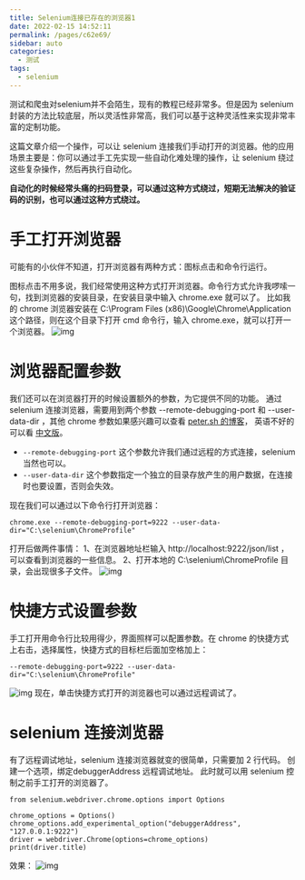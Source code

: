 ```yaml
---
title: Selenium连接已存在的浏览器1
date: 2022-02-15 14:52:11
permalink: /pages/c62e69/
sidebar: auto
categories:
  - 测试
tags:
  - selenium
---
```

测试和爬虫对selenium并不会陌生，现有的教程已经非常多。但是因为 selenium 封装的方法比较底层，所以灵活性非常高，我们可以基于这种灵活性来实现非常丰富的定制功能。



这篇文章介绍一个操作，可以让 selenium 连接我们手动打开的浏览器。他的应用场景主要是：你可以通过手工先实现一些自动化难处理的操作，让 selenium 绕过这些复杂操作，然后再执行自动化。



**自动化的时候经常头痛的扫码登录，可以通过这种方式绕过，短期无法解决的验证码的识别，也可以通过这种方式绕过。**



# 手工打开浏览器



可能有的小伙伴不知道，打开浏览器有两种方式：图标点击和命令行运行。



图标点击不用多说，我们经常使用这种方式打开浏览器。命令行方式允许我啰嗦一句，找到浏览器的安装目录，在安装目录中输入 chrome.exe 就可以了。  比如我的 chrome 浏览器安装在 C:\Program Files (x86)\Google\Chrome\Application 这个路径，则在这个目录下打开 cmd 命令行，输入 chrome.exe，就可以打开一个浏览器。
![img](https://img-blog.csdnimg.cn/6e12fc85d6f84375a2516a5a87b75f62.png)



# 浏览器配置参数



我们还可以在浏览器打开的时候设置额外的参数，为它提供不同的功能。 通过 selenium 连接浏览器，需要用到两个参数 --remote-debugging-port 和 --user-data-dir ，其他 chrome 参数如果感兴趣可以查看 [peter.sh 的博客](https://peter.sh/experiments/chromium-command-line-switches/)， 英语不好的可以看 [中文版](https://www.cnblogs.com/gurenyumao/p/14721035.html)。



- `--remote-debugging-port` 这个参数允许我们通过远程的方式连接，selenium 当然也可以。
- `--user-data-dir` 这个参数指定一个独立的目录存放产生的用户数据，在连接时也要设置，否则会失效。



现在我们可以通过以下命令行打开浏览器：



```plain
chrome.exe --remote-debugging-port=9222 --user-data-dir="C:\selenium\ChromeProfile"
```



打开后做两件事情：
1、在浏览器地址栏输入 http://localhost:9222/json/list ，可以查看到浏览器的一些信息。
2、打开本地的 C:\selenium\ChromeProfile 目录，会出现很多子文件。
![img](https://img-blog.csdnimg.cn/d02b3fc4ca0448c5a025732decdab6f8.png)



# 快捷方式设置参数



手工打开用命令行比较用得少，界面照样可以配置参数。在 chrome 的快捷方式上右击，选择属性，快捷方式的目标栏后面加空格加上：



```plain
--remote-debugging-port=9222 --user-data-dir="C:\selenium\ChromeProfile"
```



![img](https://img-blog.csdnimg.cn/ec7b9bfeba3e4c699c57ae0b13f507ec.png)
现在，单击快捷方式打开的浏览器也可以通过远程调试了。



# selenium 连接浏览器



有了远程调试地址，selenium 连接浏览器就变的很简单，只需要加 2 行代码。 创建一个选项，绑定debuggerAddress 远程调试地址。 此时就可以用 selenium 控制之前手工打开的浏览器了。



```plain
from selenium.webdriver.chrome.options import Options

chrome_options = Options()
chrome_options.add_experimental_option("debuggerAddress", "127.0.0.1:9222")
driver = webdriver.Chrome(options=chrome_options)
print(driver.title)
```



效果：
![img](https://img-blog.csdnimg.cn/a3bd58d5396f488283de5d76ff2ce434.gif)
